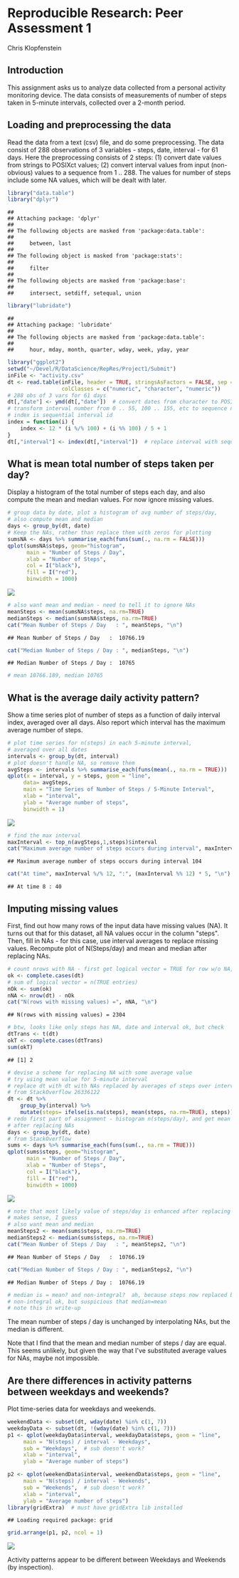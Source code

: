 # Reproducible Research: Peer Assessment 1
Chris Klopfenstein  

## Introduction
This assignment asks us to analyze data collected from a personal activity monitoring device. The data consists of measurements of number of steps taken in 5-minute intervals, collected over a 2-month period.

## Loading and preprocessing the data
Read the data from a text (csv) file, and do some preprocessing. The data consist of 288 observations of 3 variables - steps, date, interval - for 61 days. Here the preprocessing consists of 2 steps: (1) convert date values from strings to POSIXct values; (2) convert interval values from input (non-obvious) values to a sequence from 1 .. 288. The values for number of steps include some NA values, which will be dealt with later.


```r
library("data.table")
library("dplyr")
```

```
## 
## Attaching package: 'dplyr'
## 
## The following objects are masked from 'package:data.table':
## 
##     between, last
## 
## The following object is masked from 'package:stats':
## 
##     filter
## 
## The following objects are masked from 'package:base':
## 
##     intersect, setdiff, setequal, union
```

```r
library("lubridate")
```

```
## 
## Attaching package: 'lubridate'
## 
## The following objects are masked from 'package:data.table':
## 
##     hour, mday, month, quarter, wday, week, yday, year
```

```r
library("ggplot2")
setwd("~/Devel/R/DataScience/RepRes/Project1/Submit")
inFile <- "activity.csv"
dt <- read.table(inFile, header = TRUE, stringsAsFactors = FALSE, sep = ",",
                 colClasses = c("numeric", "character", "numeric"))
# 288 obs of 3 vars for 61 days
dt[,"date"] <- ymd(dt[,"date"])  # convert dates from character to POSIXct
# transform interval number from 0 .. 55, 100 .. 155, etc to sequence number
# index is sequential interval id
index = function(i) {
    index <- 12 * (i %/% 100) + (i %% 100) / 5 + 1
}
dt[,"interval"] <- index(dt[,"interval"])  # replace interval with sequential id
```

## What is mean total number of steps taken per day?
Display a histogram of the total number of steps each day, and also compute the mean and median values. For now ignore missing values.


```r
# group data by date, plot a histogram of avg number of steps/day,
# also compute mean and median
days <- group_by(dt, date)
# Keep the NAs, rather than replace them with zeros for plotting
sumsNA <- days %>% summarise_each(funs(sum(., na.rm = FALSE)))
qplot(sumsNA$steps, geom="histogram",
      main = "Number of Steps / Day",
      xlab = "Number of Steps",
      col = I("black"),
      fill = I("red"),
      binwidth = 1000)
```

![](PA1_template_files/figure-html/unnamed-chunk-2-1.png) 

```r
# also want mean and median - need to tell it to ignore NAs
meanSteps <- mean(sumsNA$steps, na.rm=TRUE)
medianSteps <- median(sumsNA$steps, na.rm=TRUE)
cat("Mean Number of Steps / Day   : ", meanSteps, "\n")
```

```
## Mean Number of Steps / Day   :  10766.19
```

```r
cat("Median Number of Steps / Day : ", medianSteps, "\n")
```

```
## Median Number of Steps / Day :  10765
```

```r
# mean 10766.189, median 10765
```

## What is the average daily activity pattern?
Show a time series plot of number of steps as a function of daily interval index, averaged over all days. Also report which interval has the maximum average number of steps.


```r
# plot time series for n(steps) in each 5-minute interval,
# averaged over all dates
intervals <- group_by(dt, interval)
# plot doesn't handle NA, so remove them
avgSteps <- intervals %>% summarise_each(funs(mean(., na.rm = TRUE)))
qplot(x = interval, y = steps, geom = "line",
     data= avgSteps,
     main = "Time Series of Number of Steps / 5-Minute Interval",
     xlab = "interval",
     ylab = "Average number of steps",
     binwidth = 1)
```

![](PA1_template_files/figure-html/unnamed-chunk-3-1.png) 

```r
# find the max interval
maxInterval <- top_n(avgSteps,1,steps)$interval
cat("Maximum average number of steps occurs during interval", maxInterval, "\n")
```

```
## Maximum average number of steps occurs during interval 104
```

```r
cat("At time", maxInterval %/% 12, ":", (maxInterval %% 12) * 5, "\n")
```

```
## At time 8 : 40
```

## Imputing missing values
First, find out how many rows of the input data have missing values (NA). It turns out that for this dataset, all NA values occur in the column "steps". Then, fill in NAs - for this case, use interval averages to replace missing values. Recompute plot of N(Steps/day) and mean and median after replacing NAs.



```r
# count nrows with NA - first get logical vector = TRUE for row w/o NA, FALSE if any NA present
ok <- complete.cases(dt)
# sum of logical vector = n(TRUE entries)
nOk <- sum(ok)
nNA <- nrow(dt) - nOk
cat("N(rows with missing values) =", nNA, "\n")
```

```
## N(rows with missing values) = 2304
```

```r
# btw, looks like only steps has NA, date and interval ok, but check
dtTrans <- t(dt)
okT <- complete.cases(dtTrans)
sum(okT)
```

```
## [1] 2
```

```r
# devise a scheme for replacing NA with some average value
# try using mean value for 5-minute interval
# replace dt with dt with NAs replaced by averages of steps over intervals
# from StackOverflow 26336122
dt <- dt %>% 
    group_by(interval) %>% 
    mutate(steps= ifelse(is.na(steps), mean(steps, na.rm=TRUE), steps))
# redo first part of assignment - histogram n(steps/day), and get mean and median,
# after replacing NAs
days <- group_by(dt, date)
# from StackOverflow
sums <- days %>% summarise_each(funs(sum(., na.rm = TRUE)))
qplot(sums$steps, geom="histogram",
      main = "Number of Steps / Day",
      xlab = "Number of Steps",
      col = I("black"),
      fill = I("red"),
      binwidth = 1000)
```

![](PA1_template_files/figure-html/unnamed-chunk-4-1.png) 

```r
# note that most likely value of steps/day is enhanced after replacing NA
# makes sense, I guess
# also want mean and median
meanSteps2 <- mean(sums$steps, na.rm=TRUE)
medianSteps2 <- median(sums$steps, na.rm=TRUE)
cat("Mean Number of Steps / Day   : ", meanSteps2, "\n")
```

```
## Mean Number of Steps / Day   :  10766.19
```

```r
cat("Median Number of Steps / Day : ", medianSteps2, "\n")
```

```
## Median Number of Steps / Day :  10766.19
```

```r
# median is = mean? and non-integral?  ah, because steps now replaced by float for NA
# non-integral ok, but suspicious that median=mean
# note this in write-up
```

The mean number of steps / day is unchanged by interpolating NAs, but the median is different.

Note that I find that the mean and median number of steps / day are equal. This seems unlikely, but given the way that I've substituted average values for NAs, maybe not impossible.

## Are there differences in activity patterns between weekdays and weekends?
Plot time-series data for weekdays and weekends.


```r
weekendData <- subset(dt, wday(date) %in% c(1, 7))
weekdayData <- subset(dt, !(wday(date) %in% c(1, 7)))
p1 <- qplot(weekdayData$interval, weekdayData$steps, geom = "line",
     main = "N(steps) / interval - Weekdays",
     sub = "Weekdays",  # sub doesn't work?
     xlab = "interval",
     ylab = "Average number of steps")

p2 <- qplot(weekendData$interval, weekendData$steps, geom = "line",
     main = "N(steps) / interval - Weekends",
     sub = "Weekends",  # sub doesn't work?
     xlab = "interval",
     ylab = "Average number of steps")
library(gridExtra)  # must have gridExtra lib installed
```

```
## Loading required package: grid
```

```r
grid.arrange(p1, p2, ncol = 1)
```

![](PA1_template_files/figure-html/unnamed-chunk-5-1.png) 

Activity patterns appear to be different between Weekdays and Weekends (by inspection).
